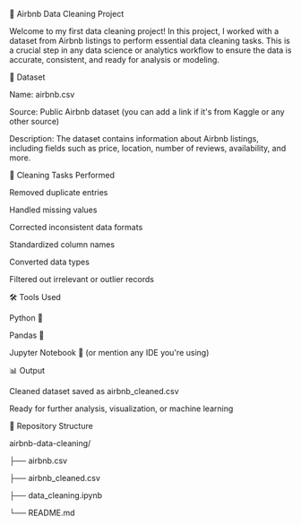 🧹 Airbnb Data Cleaning Project

Welcome to my first data cleaning project! In this project, I worked with a dataset from Airbnb listings to perform essential data cleaning tasks. This is a crucial step in any data science or analytics workflow to ensure the data is accurate, consistent, and ready for analysis or modeling.

📂 Dataset

Name: airbnb.csv

Source: Public Airbnb dataset (you can add a link if it's from Kaggle or any other source)

Description: The dataset contains information about Airbnb listings, including fields such as price, location, number of reviews, availability, and more.

🧽 Cleaning Tasks Performed

Removed duplicate entries

Handled missing values

Corrected inconsistent data formats

Standardized column names

Converted data types

Filtered out irrelevant or outlier records

🛠️ Tools Used

Python 🐍

Pandas 🐼

Jupyter Notebook 📓 (or mention any IDE you're using)

📊 Output

Cleaned dataset saved as airbnb_cleaned.csv

Ready for further analysis, visualization, or machine learning

📁 Repository Structure

airbnb-data-cleaning/

├── airbnb.csv

├── airbnb_cleaned.csv

├── data_cleaning.ipynb

└── README.md


